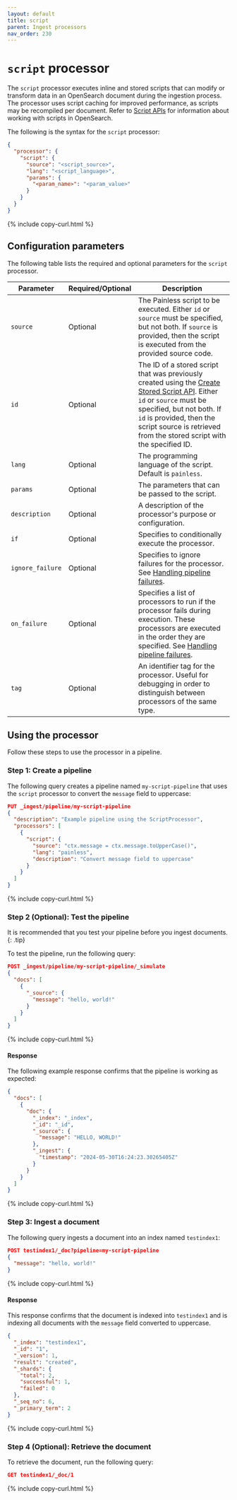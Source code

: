 ```yaml
---
layout: default
title: script
parent: Ingest processors
nav_order: 230
---
```


# `script` processor

The `script` processor executes inline and stored scripts that can modify or transform data in an OpenSearch document during the ingestion process. The processor uses script caching for improved performance, as scripts may be recompiled per document. Refer to [Script APIs](https://opensearch.org/docs/latest/api-reference/script-apis/index/) for information about working with scripts in OpenSearch. 

The following is the syntax for the `script` processor:

```json
{
  "processor": {
    "script": {
      "source": "<script_source>",
      "lang": "<script_language>",
      "params": {
        "<param_name>": "<param_value>"
      }
    }
  }
}
```
{% include copy-curl.html %}

## Configuration parameters

The following table lists the required and optional parameters for the `script` processor.

| Parameter  | Required/Optional  | Description  |
|---|---|---|
`source`  | Optional  | The Painless script to be executed. Either `id` or `source` must be specified, but not both. If `source` is provided, then the script is executed from the provided source code.
`id` | Optional | The ID of a stored script that was previously created using the [Create Stored Script API]({{site.url}}{{site.baseurl}}/api-reference/script-apis/create-stored-script/). Either `id` or `source` must be specified, but not both. If `id` is provided, then the script source is retrieved from the stored script with the specified ID. 
`lang`  | Optional  | The programming language of the script. Default is `painless`.
`params` | Optional |  The parameters that can be passed to the script.
`description`  | Optional  | A description of the processor's purpose or configuration.
`if` | Optional | Specifies to conditionally execute the processor.
`ignore_failure` | Optional | Specifies to ignore failures for the processor. See [Handling pipeline failures]({{site.url}}{{site.baseurl}}/ingest-pipelines/pipeline-failures/).
`on_failure` | Optional | Specifies a list of processors to run if the processor fails during execution. These processors are executed in the order they are specified. See [Handling pipeline failures]({{site.url}}{{site.baseurl}}/ingest-pipelines/pipeline-failures/).
`tag` | Optional | An identifier tag for the processor. Useful for debugging in order to distinguish between processors of the same type.

## Using the processor

Follow these steps to use the processor in a pipeline.

### Step 1: Create a pipeline

The following query creates a pipeline named `my-script-pipeline` that uses the `script` processor to convert the `message` field to uppercase: 

```json
PUT _ingest/pipeline/my-script-pipeline
{
  "description": "Example pipeline using the ScriptProcessor",
  "processors": [
    {
      "script": {
        "source": "ctx.message = ctx.message.toUpperCase()",
        "lang": "painless",
        "description": "Convert message field to uppercase"
      }
    }
  ]
}
```
{% include copy-curl.html %}

### Step 2 (Optional): Test the pipeline

It is recommended that you test your pipeline before you ingest documents.
{: .tip}

To test the pipeline, run the following query:

```json
POST _ingest/pipeline/my-script-pipeline/_simulate
{
  "docs": [
    {
      "_source": {
        "message": "hello, world!"
      }
    }
  ]
}
```
{% include copy-curl.html %}

#### Response

The following example response confirms that the pipeline is working as expected:

```json
{
  "docs": [
    {
      "doc": {
        "_index": "_index",
        "_id": "_id",
        "_source": {
          "message": "HELLO, WORLD!"
        },
        "_ingest": {
          "timestamp": "2024-05-30T16:24:23.30265405Z"
        }
      }
    }
  ]
}
```
{% include copy-curl.html %}

### Step 3: Ingest a document 

The following query ingests a document into an index named `testindex1`:

```json
POST testindex1/_doc?pipeline=my-script-pipeline
{
  "message": "hello, world!"
}
```
{% include copy-curl.html %}

#### Response

This response confirms that the document is indexed into `testindex1` and is indexing all documents with the `message` field converted to uppercase.

```json
{
  "_index": "testindex1",
  "_id": "1",
  "_version": 1,
  "result": "created",
  "_shards": {
    "total": 2,
    "successful": 1,
    "failed": 0
  },
  "_seq_no": 6,
  "_primary_term": 2
}
```
{% include copy-curl.html %}

### Step 4 (Optional): Retrieve the document

To retrieve the document, run the following query:

```json
GET testindex1/_doc/1
```
{% include copy-curl.html %}
